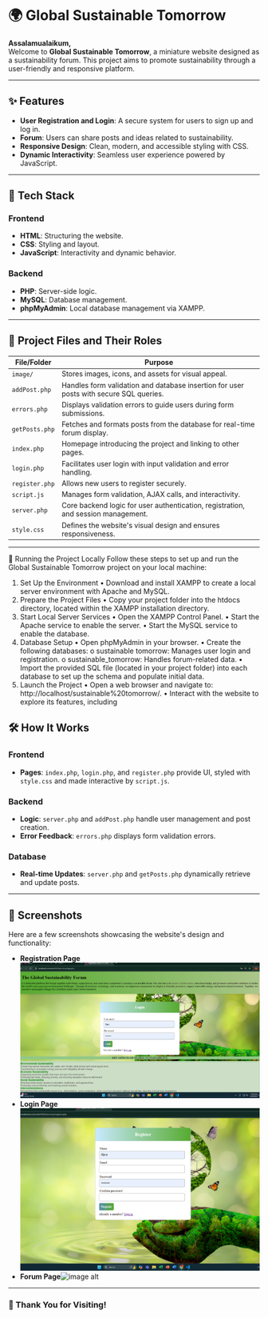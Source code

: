 
# 🌍 Global Sustainable Tomorrow

**Assalamualaikum,**  
Welcome to **Global Sustainable Tomorrow**, a miniature website designed as a sustainability forum. This project aims to promote sustainability through a user-friendly and responsive platform.  

---

## ✨ Features

- **User Registration and Login**: A secure system for users to sign up and log in.
- **Forum**: Users can share posts and ideas related to sustainability.
- **Responsive Design**: Clean, modern, and accessible styling with CSS.
- **Dynamic Interactivity**: Seamless user experience powered by JavaScript.

---

## 🔧 Tech Stack

### **Frontend**
- **HTML**: Structuring the website.
- **CSS**: Styling and layout.
- **JavaScript**: Interactivity and dynamic behavior.

### **Backend**
- **PHP**: Server-side logic.
- **MySQL**: Database management.
- **phpMyAdmin**: Local database management via XAMPP.

---

## 📂 Project Files and Their Roles

| **File/Folder**   | **Purpose**    |
|--------------------|-----------------------------------------------------------------------------------------------|
| `image/`          | Stores images, icons, and assets for visual appeal.                                           |
| `addPost.php`     | Handles form validation and database insertion for user posts with secure SQL queries.        |
| `errors.php`      | Displays validation errors to guide users during form submissions.                            |
| `getPosts.php`    | Fetches and formats posts from the database for real-time forum display.                      |
| `index.php`       | Homepage introducing the project and linking to other pages.                                  |
| `login.php`       | Facilitates user login with input validation and error handling.                              |
| `register.php`    | Allows new users to register securely.                                                        |
| `script.js`       | Manages form validation, AJAX calls, and interactivity.                                       |
| `server.php`      | Core backend logic for user authentication, registration, and session management.             |
| `style.css`       | Defines the website's visual design and ensures responsiveness.                               |

---
🚀 Running the Project Locally
Follow these steps to set up and run the Global Sustainable Tomorrow project on your local machine:
1. Set Up the Environment
•	Download and install XAMPP to create a local server environment with Apache and MySQL.
2. Prepare the Project Files
•	Copy your project folder into the htdocs directory, located within the XAMPP installation directory.
3. Start Local Server Services
•	Open the XAMPP Control Panel.
•	Start the Apache service to enable the server.
•	Start the MySQL service to enable the database.
4. Database Setup
•	Open phpMyAdmin in your browser.
•	Create the following databases:
o	sustainable tomorrow: Manages user login and registration.
o	sustainable_tomorrow: Handles forum-related data.
•	Import the provided SQL file (located in your project folder) into each database to set up the schema and populate initial data.
5. Launch the Project
•	Open a web browser and navigate to:
http://localhost/sustainable%20tomorrow/.
•	Interact with the website to explore its features, including

## 🛠️ How It Works

### Frontend
- **Pages**: `index.php`, `login.php`, and `register.php` provide UI, styled with `style.css` and made interactive by `script.js`.

### Backend
- **Logic**: `server.php` and `addPost.php` handle user management and post creation.
- **Error Feedback**: `errors.php` displays form validation errors.

### Database
- **Real-time Updates**: `server.php` and `getPosts.php` dynamically retrieve and update posts.

---

## 📸 Screenshots

Here are a few screenshots showcasing the website's design and functionality:

- **Registration Page**![image alt](https://github.com/Jannatul3760/project-web/blob/5136964a1868e0ad02297fe71eeac7a96e3c7dba/Screenshot%202024-12-09%20103025.png)
- **Login Page**![image alt](https://github.com/Jannatul3760/project-web/blob/77cac3d449c297fb057fe93c0e1f3d68a356bf55/Screenshot%202024-12-09%20103107.png)
- **Forum Page**![image alt]()
---
### 🌟 Thank You for Visiting!
